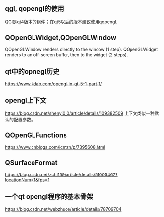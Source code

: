## qgl, qopengl的使用
QGl是qt4版本的组件；在qt5以后的版本建议使用qopengl.

## QOpenGLWidget,QOpenGLWindow
QOpenGLWindow renders directly to the window (1 step). QOpenGLWidget renders to an off-screen buffer, then to the widget (2 steps).

## qt中的opnegl历史
https://www.kdab.com/opengl-in-qt-5-1-part-1/

## opengl上下文
https://blog.csdn.net/shenyi0_0/article/details/109382509
上下文类似一种默认的配置参数。

##  QOpenGLFunctions
https://www.cnblogs.com/icmzn/p/7395608.html

## QSurfaceFormat
https://blog.csdn.net/zchl159/article/details/51005467?locationNum=1&fps=1

## 一个qt opengl程序的基本骨架
https://blog.csdn.net/webzhuce/article/details/78709704